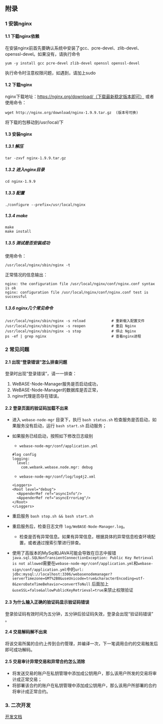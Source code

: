## 附录
### 1 安装nginx
#### 1.1 下载nginx依赖
在安装nginx前首先要确认系统中安装了gcc、pcre-devel、zlib-devel、openssl-devel。如果没有，请执行命令

	yum -y install gcc pcre-devel zlib-devel openssl openssl-devel
执行命令时注意权限问题，如遇到，请加上sudo
#### 1.2 下载nginx
nginx下载地址：https://nginx.org/download/（下载最新稳定版本即可）
或者使用命令：

	wget http://nginx.org/download/nginx-1.9.9.tar.gz  (版本号可换)
将下载的包移动到/usr/local/下
#### 1.3 安装nginx
##### 1.3.1 解压
	tar -zxvf nginx-1.9.9.tar.gz

##### 1.3.2 进入nginx目录

	cd nginx-1.9.9
##### 1.3.3 配置

	./configure --prefix=/usr/local/nginx

##### 1.3.4 make

	make
	make install
##### 1.3.5 测试是否安装成功
使用命令：

	/usr/local/nginx/sbin/nginx -t
正常情况的信息输出：

	nginx: the configuration file /usr/local/nginx/conf/nginx.conf syntax is ok
	nginx: configuration file /usr/local/nginx/conf/nginx.conf test is successful

##### 1.3.6 nginx几个常见命令
```shell
/usr/local/nginx/sbin/nginx -s reload            # 重新载入配置文件
/usr/local/nginx/sbin/nginx -s reopen            # 重启 Nginx
/usr/local/nginx/sbin/nginx -s stop              # 停止 Nginx
ps -ef | grep nginx                              # 查看nginx进程
```


### 2 常见问题
#### 2.1 出现“登录错误”怎么排查问题
登录时出现“登录错误”，请一一排查：
 1. WeBASE-Node-Manager服务是否启动成功，
 2. WeBASE-Node-Manager的数据库是否正常，
 3. nginx代理是否存在错误。
    
    
#### 2.2 登录页面的验证码加载不出来
* 进入 `webase-node-mgr` 目录下，执行 `bash status.sh` 检查服务是否启动，如果服务没有启动，运行 `bash start.sh` 启动服务；

* 如果服务已经启动，按照如下修改日志级别
    * `webase-node-mgr/conf/application.yml`
    
    ```
    #log config
    logging:
      level:
        com.webank.webase.node.mgr: debug
    ```
    
    * `webase-node-mgr/conf/log/log4j2.xml`

    ```
    <Loggers>
    <Root level="debug">
      <AppenderRef ref="asyncInfo"/>
      <AppenderRef ref="asyncErrorLog"/>
    </Root>
  </Loggers>
    ```

* 重启服务 `bash stop.sh && bash start.sh`

* 重启服务后，检查日志文件 `log/WeBASE-Node-Manager.log`。
    * 检查是否有异常信息。如果有异常信息，根据具体的异常信息检查环境配置，或者通过搜索引擎进行排查。
* 使用了高版本的MySql和JAVA可能会导致在日志中报错`java.sql.SQLNonTransientConnectionException: Public Key Retrieval is not allowed`需要在`webase-node-mgr/conf/application.yml`和`webase-sign/conf/application.yml`中的`url: jdbc:mysql://localhost:3306/webasenodemanager?serverTimezone=GMT%2B8&useUnicode=true&characterEncoding=utf-8&zeroDateTimeBehavior=convertToNull`
后面加上`&useSSL=false&allowPublicKeyRetrieval=true`来禁止权限验证
#### 2.3 为什么输入正确的验证码显示验证码错误
登录验证码有效时间为五分钟，五分钟后验证码失效，登录会出现“验证码错误” 。

#### 2.4 交易解码解不出来
将该交易所属的合约上传到合约管理，并编译一次，下一笔调用合约的交易触发后即可成功解码。

#### 2.5 交易审计异常交易和异常合约怎么消除

- 将发送交易的账户在私钥管理中添加成公钥用户，那么该用户所发的交易将审计成正常交易；
- 将部署该合约的账户在私钥管理中添加成公钥用户，那么该用户所部署的合约将审计成正常合约。


### 3. 二次开发
[开发文档](./development.html)
